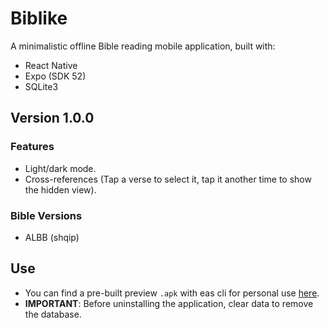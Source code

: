 # Biblike

A minimalistic offline Bible reading mobile application, built with:

- React Native
- Expo (SDK 52)
- SQLite3

## Version 1.0.0

### Features

- Light/dark mode.
- Cross-references (Tap a verse to select it, tap it another time to show the hidden view).

### Bible Versions

- ALBB (shqip)

## Use

- You can find a pre-built preview `.apk` with eas cli for personal use [here](./builds).
- **IMPORTANT**: Before uninstalling the application, clear data to remove the database.
